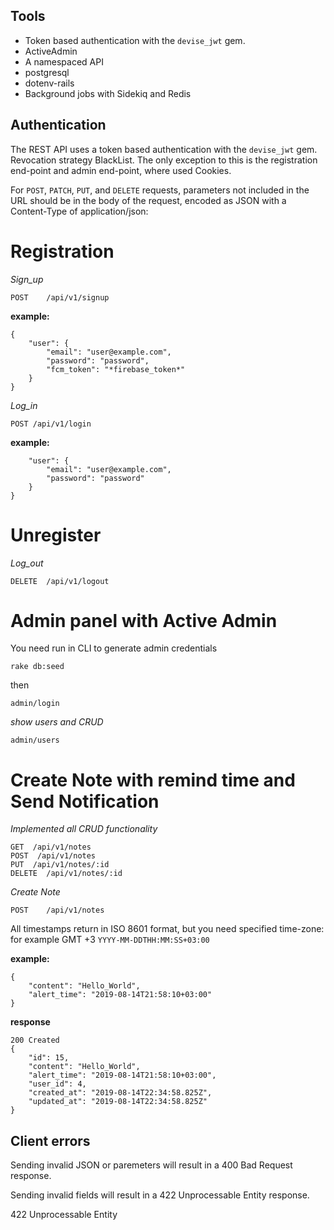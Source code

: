 ## Tools

* Token based authentication with the `devise_jwt` gem.
* ActiveAdmin
* A namespaced API
* postgresql
* dotenv-rails
* Background jobs with Sidekiq and Redis

## Authentication

The REST API uses a token based authentication with the `devise_jwt` gem. Revocation strategy BlackList.
The only exception to this is the registration end-point and admin end-point, where used Cookies.

For `POST`, `PATCH`, `PUT`, and `DELETE` requests, parameters not included in the URL should be in the body of the request, encoded as JSON with a Content-Type of application/json:

# Registration

*Sign_up*
```
POST	/api/v1/signup
```
**example:**
```
{
    "user": {
        "email": "user@example.com",
        "password": "password",
        "fcm_token": "*firebase_token*"
    }
}
```
*Log_in*
```
POST /api/v1/login
```
**example:**
```{
    "user": {
        "email": "user@example.com",
        "password": "password"
    }
}
```
# Unregister
*Log_out*
```
DELETE	/api/v1/logout
```
# Admin panel with Active Admin
You need run in CLI to generate admin credentials
```
rake db:seed
```
then
```
admin/login
```
*show users and CRUD*
```
admin/users
```

# Create Note with remind time and Send Notification
*Implemented all CRUD functionality*
```
GET  /api/v1/notes
POST  /api/v1/notes
PUT	 /api/v1/notes/:id
DELETE  /api/v1/notes/:id
```
*Create Note*
```
POST	/api/v1/notes
```
All timestamps return in ISO 8601 format, but you need specified time-zone:
for example GMT +3
`YYYY-MM-DDTHH:MM:SS+03:00`

**example:**
```
{
    "content": "Hello_World",
    "alert_time": "2019-08-14T21:58:10+03:00"
}
```
**response**
```
200 Created
{
    "id": 15,
    "content": "Hello_World",
    "alert_time": "2019-08-14T21:58:10+03:00",
    "user_id": 4,
    "created_at": "2019-08-14T22:34:58.825Z",
    "updated_at": "2019-08-14T22:34:58.825Z"
}
```
## Client errors
Sending invalid JSON or paremeters will result in a 400 Bad Request response.

Sending invalid fields will result in a 422 Unprocessable Entity response.

422 Unprocessable Entity
